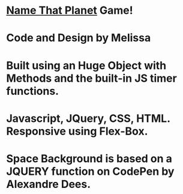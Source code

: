 # [Name That Planet](https://melissaintrees.github.io/NameThatPlanet/) Game! 

# Code and Design by Melissa
# Built using an Huge Object with Methods and the built-in JS timer functions. 
# Javascript, JQuery, CSS, HTML. Responsive using Flex-Box.
# Space Background is based on a JQUERY function on CodePen by Alexandre Dees.

